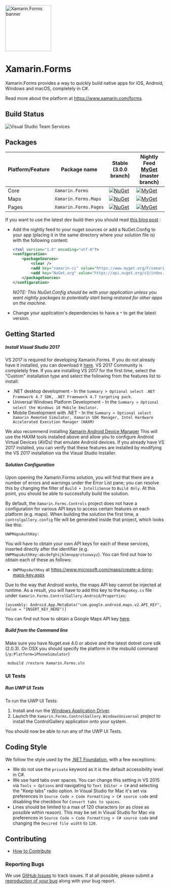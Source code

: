 
<img src="banner.png" alt="Xamarin.Forms banner" height="145" >

# Xamarin.Forms #

Xamarin.Forms provides a way to quickly build native apps for iOS, Android, Windows and macOS, completely in C#.

Read more about the platform at https://www.xamarin.com/forms.

## Build Status 

![Visual Studio Team Services ](https://img.shields.io/vso/build/devdiv/0bdbc590-a062-4c3f-b0f6-9383f67865ee/7981.svg?style=flat&label=VSTS%20Master "VSTS")
 

## Packages ##


Platform/Feature               | Package name                              | Stable (3.0.0 branch)     |Nightly Feed [MyGet](https://www.myget.org/F/xamarinforms-ci/api/v2)  (master branch)
-----------------------|-------------------------------------------|-----------------------------|-------------------------
Core             | `Xamarin.Forms` | [![NuGet](https://img.shields.io/nuget/v/Xamarin.Forms.svg?style=flat-square&label=nuget)](https://www.nuget.org/packages/Xamarin.Forms/)| [![MyGet](https://img.shields.io/myget/xamarinforms-ci/vpre/Xamarin.Forms.svg?style=flat-square&label=myget)](https://myget.org/feed/xamarinforms-ci/package/nuget/Xamarin.Forms)
Maps                 | `Xamarin.Forms.Maps`    | [![NuGet](https://img.shields.io/nuget/v/Xamarin.Forms.Maps.svg?style=flat-square&label=nuget)](https://www.nuget.org/packages/Xamarin.Forms.Maps/) | [![MyGet](https://img.shields.io/myget/xamarinforms-ci/vpre/Xamarin.Forms.Maps.svg?style=flat-square&label=myget)](https://myget.org/feed/xamarinforms-ci/package/nuget/Xamarin.Forms.Maps)
Pages  | `Xamarin.Forms.Pages`  | [![NuGet](https://img.shields.io/nuget/v/Xamarin.Forms.Pages.svg?style=flat-square&label=nuget)](https://www.nuget.org/packages/Xamarin.Forms.Pages/) | [![MyGet](https://img.shields.io/myget/xamarinforms-ci/vpre/Xamarin.Forms.Pages.svg?style=flat-square&label=myget)](https://myget.org/feed/xamarin.forms-ci/package/nuget/Xamarin.Forms.Pages)

If you want to use the latest dev build then you should read [this blog post]( https://blog.xamarin.com/try-the-latest-in-xamarin-forms-with-nightly-builds) :
- Add the nightly feed to your nuget sources or add a NuGet.Config to your app (placing it in the same directory where your solution file is) with the following content:

  ```xml
  <?xml version="1.0" encoding="utf-8"?>
  <configuration>
      <packageSources>
          <clear />
          <add key="xamarin-ci" value="https://www.myget.org/F/xamarinforms-ci/api/v2" />
          <add key="NuGet.org" value="https://api.nuget.org/v3/index.json" />
      </packageSources>
  </configuration>
  ```

  *NOTE: This NuGet.Config should be with your application unless you want nightly packages to potentially start being restored for other apps on the machine.*

- Change your application's dependencies to have a `*` to get the latest version.


## Getting Started ##

##### Install Visual Studio 2017 #####
VS 2017 is required for developing Xamarin.Forms. If you do not already have it installed, you can download it [here](https://www.visualstudio.com/downloads/download-visual-studio-vs). VS 2017 Community is completely free. If you are installing VS 2017 for the first time, select the "Custom" installation type and select the following from the features list to install:

- .NET desktop development - In the `Summary > Optional select .NET Framework 4.7 SDK, .NET Framework 4.7 targeting pack`. 
- Universal Windows Platform Development - In the `Summary > Optional select the Windows 10 Mobile Emulator`.
- Mobile Development with .NET - In the `Summary > Optional select Xamarin Remoted Simulator, Xamarin SDK Manager, Intel Hardware Accelerated Execution Manager (HAXM)`

We also recommend installing [Xamarin Android Device Manager](https://developer.xamarin.com/guides/android/getting_started/installation/android-emulator/xamarin-device-manager/) This will use the HAXM tools installed above and allow you to configure Android Virtual Devices (AVDs) that emulate Android devices.
If you already have VS 2017 installed, you can verify that these features are installed by modifying the VS 2017 installation via the Visual Studio Installer.

##### Solution Configuration #####
Upon opening the Xamarin.Forms solution, you will find that there are a number of errors and warnings under the Error List pane; you can resolve this by changing the filter of `Build + IntelliSense` to `Build Only`. At this point, you should be able to successfully build the solution.

By default, the `Xamarin.Forms.Controls` project does not have a configuration for various API keys to access certain features on each platform (e.g. maps). When building the solution the first time, a `controlgallery.config` file will be generated inside that project, which looks like this:

    UWPMapsAuthKey:

You will have to obtain your own API keys for each of these services, inserted directly after the identifier (e.g. `UWPMapsAuthKey:abcdefghijklmnopqrstuvwxyz`). You can find out how to obtain each of these as follows:

- `UWPMapsAuthKey` at https://www.microsoft.com/maps/create-a-bing-maps-key.aspx

Due to the way that Android works, the maps API key cannot be injected at runtime. As a result, you will have to add this key to the `MapsKey.cs` file under `Xamarin.Forms.ControlGallery.Android/Properties`:

    [assembly: Android.App.MetaData("com.google.android.maps.v2.API_KEY", Value = "INSERT_KEY_HERE")]

You can find out how to obtain a Google Maps API key [here](https://developer.xamarin.com/guides/android/platform_features/maps_and_location/maps/obtaining_a_google_maps_api_key/).

##### Build from the Command line #####
Make sure you have Nuget.exe 4.0 or above and the latest dotnet core sdk (2.0.3). On OSX you should specify the platform in the msbuild command (`/p:Platform=iPhoneSimulator`)
  

     msbuild /restore Xamarin.Forms.sln
 
### UI Tests ###

##### Run UWP UI Tests #####
To run the UWP UI Tests:
    
1. Install and run the [Windows Application Driver](https://github.com/Microsoft/WinAppDriver#installing-and-running-windows-application-driver).
2. Launch the `Xamarin.Forms.ControlGallery.WindowsUniversal` project to install the ControlGallery application onto your system.

You should now be able to run any of the UWP UI Tests. 

## Coding Style ##
We follow the style used by the [.NET Foundation](https://github.com/dotnet/corefx/blob/master/Documentation/coding-guidelines/coding-style.md), with a few exceptions:

- We do not use the `private` keyword as it is the default accessibility level in C#.
- We use hard tabs over spaces. You can change this setting in VS 2015 via `Tools > Options` and navigating to `Text Editor > C#` and selecting the "Keep tabs" radio option. In Visual Studio for Mac it's set via preferences in `Source Code > Code Formatting > C# source code` and disabling the checkbox for `Convert tabs to spaces`.
- Lines should be limited to a max of 120 characters (or as close as possible within reason). This may be set in Visual Studio for Mac via preferences in `Source Code > Code Formatting > C# source code` and changing the `Desired file width` to `120`.

## Contributing ##

- [How to Contribute](https://github.com/xamarin/Xamarin.Forms/blob/master/.github/CONTRIBUTING.md)

### Reporting Bugs

We use [GitHub Issues](https://github.com/xamarin/Xamarin.Forms/issues) to track issues. If at all possible, please submit a [reproduction of your bug](https://gist.github.com/jassmith/92405c300e54a01dcc6d) along with your bug report.

